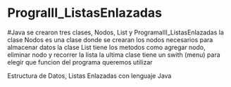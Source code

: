 # PrograIII_ListasEnlazadas
#Java
se crearon tres clases, Nodos, List y ProgramaIII_ListasEnlazadas
la clase Nodos es una clase donde se crearan los nodos necesarios para almacenar datos
la clase List tiene los metodos como agregar nodo, eliminar nodo y recorrer la lista
la ultima clase tiene un swith (menu) para elegir que funcion del programa queremos utilizar

Estructura de Datos, Listas Enlazadas con lenguaje Java

